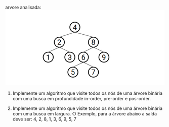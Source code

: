 arvore analisada:
![img.png](img.png)

1. Implemente um algoritmo que visite todos os nós de uma árvore binária com uma
busca em profundidade in-order, pre-order e pos-order.

2. Implemente um algoritmo que visite todos os nós de uma árvore binária com uma
   busca em largura.
   ○ Exemplo, para a árvore abaixo a saída deve ser: 4, 2, 8, 1, 3, 6, 9, 5, 7
